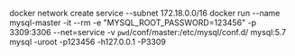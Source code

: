docker network create service --subnet 172.18.0.0/16
docker run --name mysql-master -it --rm -e "MYSQL_ROOT_PASSWORD=123456" -p 3309:3306 --net=service -v `pwd`/conf/master:/etc/mysql/conf.d/ mysql:5.7
mysql -uroot -p123456 -h127.0.0.1 -P3309